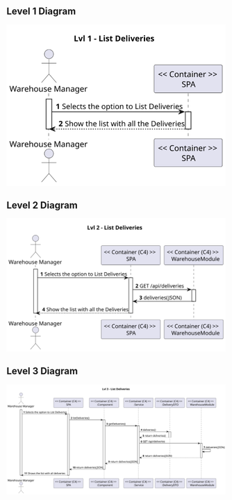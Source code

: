 ## Level 1 Diagram

![Level_1_Diagram](LVL_1.svg)

## Level 2 Diagram

![Level_2_Diagram](LVL_2.svg)

## Level 3 Diagram

![Level_3_Diagram](LVL_3.svg)
